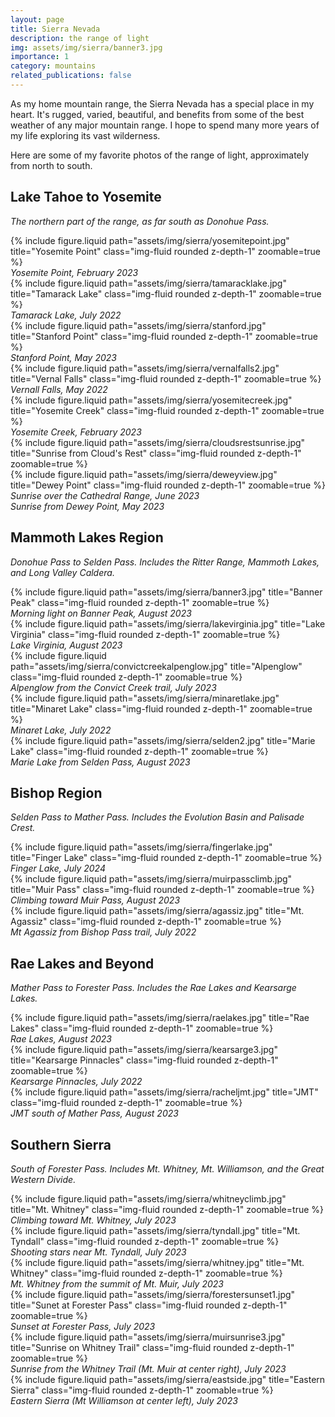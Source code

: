 ```yaml
---
layout: page
title: Sierra Nevada
description: the range of light
img: assets/img/sierra/banner3.jpg
importance: 1
category: mountains
related_publications: false
---
```


As my home mountain range, the Sierra Nevada has a special place in my heart. It's rugged, varied, beautiful, and benefits from some of the best weather of any major mountain range. I hope to spend many more years of my life exploring its vast wilderness.

Here are some of my favorite photos of the range of light, approximately from north to south.

## Lake Tahoe to Yosemite

_The northern part of the range, as far south as Donohue Pass._

<div class="row justify-content-sm-center">
    <div class="col-sm-6 mt-3 mt-md-0">
        {% include figure.liquid path="assets/img/sierra/yosemitepoint.jpg" title="Yosemite Point" class="img-fluid rounded z-depth-1" zoomable=true %}
        <div class="caption">
            <i>Yosemite Point, February 2023</i>
        </div>
    </div>
    <div class="col-sm-6 mt-3 mt-md-0">
        {% include figure.liquid path="assets/img/sierra/tamaracklake.jpg" title="Tamarack Lake" class="img-fluid rounded z-depth-1" zoomable=true %}
        <div class="caption">
            <i>Tamarack Lake, July 2022</i>
        </div>
    </div>
</div>

<div class="row justify-content-sm-center">
    <div class="col-sm-4 mt-3 mt-md-0">
        {% include figure.liquid path="assets/img/sierra/stanford.jpg" title="Stanford Point" class="img-fluid rounded z-depth-1" zoomable=true %}
        <div class="caption">
            <i>Stanford Point, May 2023</i>
        </div>
    </div>
    <div class="col-sm-4 mt-3 mt-md-0">
        {% include figure.liquid path="assets/img/sierra/vernalfalls2.jpg" title="Vernal Falls" class="img-fluid rounded z-depth-1" zoomable=true %}
        <div class="caption">
            <i>Vernall Falls, May 2022</i>
        </div>
    </div>
    <div class="col-sm-4 mt-3 mt-md-0">
        {% include figure.liquid path="assets/img/sierra/yosemitecreek.jpg" title="Yosemite Creek" class="img-fluid rounded z-depth-1" zoomable=true %}
        <div class="caption">
            <i>Yosemite Creek, February 2023</i>
        </div>
    </div>
</div>

<div class="row justify-content-sm-center">
    <div class="col-sm-6 mt-3 mt-md-0">
        {% include figure.liquid path="assets/img/sierra/cloudsrestsunrise.jpg" title="Sunrise from Cloud's Rest" class="img-fluid rounded z-depth-1" zoomable=true %}
    </div>
    <div class="col-sm-6 mt-3 mt-md-0">
        {% include figure.liquid path="assets/img/sierra/deweyview.jpg" title="Dewey Point" class="img-fluid rounded z-depth-1" zoomable=true %}
    </div>
</div>
<div class="row justify-content-sm-center">
    <div class="col-sm-6 mt-3 mt-md-0">
        <div class="caption">
            <i>Sunrise over the Cathedral Range, June 2023</i>
        </div>
    </div>
    <div class="col-sm-6 mt-3 mt-md-0">
        <div class="caption">
            <i>Sunrise from Dewey Point, May 2023</i>
        </div>
    </div>
</div>

## Mammoth Lakes Region

_Donohue Pass to Selden Pass. Includes the Ritter Range, Mammoth Lakes, and Long Valley Caldera._

<div class="row">
    <div class="col-sm mt-3 mt-md-0">
        {% include figure.liquid path="assets/img/sierra/banner3.jpg" title="Banner Peak" class="img-fluid rounded z-depth-1" zoomable=true %}
        <div class="caption">
            <i>Morning light on Banner Peak, August 2023</i>
        </div>
    </div>
</div>

<div class="row justify-content-sm-center">
    <div class="col-sm-4 mt-3 mt-md-0">
        {% include figure.liquid path="assets/img/sierra/lakevirginia.jpg" title="Lake Virginia" class="img-fluid rounded z-depth-1" zoomable=true %}
        <div class="caption">
            <i>Lake Virginia, August 2023</i>
        </div>
    </div>
    <div class="col-sm-4 mt-3 mt-md-0">
        {% include figure.liquid path="assets/img/sierra/convictcreekalpenglow.jpg" title="Alpenglow" class="img-fluid rounded z-depth-1" zoomable=true %}
        <div class="caption">
            <i>Alpenglow from the Convict Creek trail, July 2023</i>
        </div>
    </div>
    <div class="col-sm-4 mt-3 mt-md-0">
        {% include figure.liquid path="assets/img/sierra/minaretlake.jpg" title="Minaret Lake" class="img-fluid rounded z-depth-1" zoomable=true %}
        <div class="caption">
            <i>Minaret Lake, July 2022</i>
        </div>
    </div>
</div>

<div class="row">
    <div class="col-sm mt-3 mt-md-0">
        {% include figure.liquid path="assets/img/sierra/selden2.jpg" title="Marie Lake" class="img-fluid rounded z-depth-1" zoomable=true %}
        <div class="caption">
            <i>Marie Lake from Selden Pass, August 2023</i>
        </div>
    </div>
</div>

## Bishop Region

_Selden Pass to Mather Pass. Includes the Evolution Basin and Palisade Crest._

<div class="row justify-content-sm-center">
    <div class="col-sm-4 mt-3 mt-md-0">
        {% include figure.liquid path="assets/img/sierra/fingerlake.jpg" title="Finger Lake" class="img-fluid rounded z-depth-1" zoomable=true %}
        <div class="caption">
            <i>Finger Lake, July 2024</i>
        </div>
    </div>
    <div class="col-sm-4 mt-3 mt-md-0">
        {% include figure.liquid path="assets/img/sierra/muirpassclimb.jpg" title="Muir Pass" class="img-fluid rounded z-depth-1" zoomable=true %}
        <div class="caption">
            <i>Climbing toward Muir Pass, August 2023</i>
        </div>
    </div>
    <div class="col-sm-4 mt-3 mt-md-0">
        {% include figure.liquid path="assets/img/sierra/agassiz.jpg" title="Mt. Agassiz" class="img-fluid rounded z-depth-1" zoomable=true %}
        <div class="caption">
            <i>Mt Agassiz from Bishop Pass trail, July 2022</i>
        </div>
    </div>
</div>

## Rae Lakes and Beyond

_Mather Pass to Forester Pass. Includes the Rae Lakes and Kearsarge Lakes._

<div class="row">
    <div class="col-sm mt-3 mt-md-0">
        {% include figure.liquid path="assets/img/sierra/raelakes.jpg" title="Rae Lakes" class="img-fluid rounded z-depth-1" zoomable=true %}
        <div class="caption">
            <i>Rae Lakes, August 2023</i>
        </div>
    </div>
</div>

<div class="row justify-content-sm-center">
    <div class="col-sm-6 mt-3 mt-md-0">
        {% include figure.liquid path="assets/img/sierra/kearsarge3.jpg" title="Kearsarge Pinnacles" class="img-fluid rounded z-depth-1" zoomable=true %}
        <div class="caption">
            <i>Kearsarge Pinnacles, July 2022</i>
        </div>
    </div>
    <div class="col-sm-6 mt-3 mt-md-0">
        {% include figure.liquid path="assets/img/sierra/racheljmt.jpg" title="JMT" class="img-fluid rounded z-depth-1" zoomable=true %}
        <div class="caption">
            <i>JMT south of Mather Pass, August 2023</i>
        </div>
    </div>
</div>

## Southern Sierra

_South of Forester Pass. Includes Mt. Whitney, Mt. Williamson, and the Great Western Divide._

<div class="row justify-content-sm-center">
    <div class="col-sm-4 mt-3 mt-md-0">
        {% include figure.liquid path="assets/img/sierra/whitneyclimb.jpg" title="Mt. Whitney" class="img-fluid rounded z-depth-1" zoomable=true %}
        <div class="caption">
            <i>Climbing toward Mt. Whitney, July 2023</i>
        </div>
    </div>
    <div class="col-sm-4 mt-3 mt-md-0">
        {% include figure.liquid path="assets/img/sierra/tyndall.jpg" title="Mt. Tyndall" class="img-fluid rounded z-depth-1" zoomable=true %}
        <div class="caption">
            <i>Shooting stars near Mt. Tyndall, July 2023</i>
        </div>
    </div>
    <div class="col-sm-4 mt-3 mt-md-0">
        {% include figure.liquid path="assets/img/sierra/whitney.jpg" title="Mt. Whitney" class="img-fluid rounded z-depth-1" zoomable=true %}
        <div class="caption">
            <i>Mt. Whitney from the summit of Mt. Muir, July 2023</i>
        </div>
    </div>
</div>

<div class="row">
    <div class="col-sm mt-3 mt-md-0">
        {% include figure.liquid path="assets/img/sierra/forestersunset1.jpg" title="Sunet at Forester Pass" class="img-fluid rounded z-depth-1" zoomable=true %}
        <div class="caption">
            <i>Sunset at Forester Pass, July 2023</i>
        </div>
    </div>
</div>

<div class="row justify-content-sm-center">
    <div class="col-sm-6 mt-3 mt-md-0">
        {% include figure.liquid path="assets/img/sierra/muirsunrise3.jpg" title="Sunrise on Whitney Trail" class="img-fluid rounded z-depth-1" zoomable=true %}
        <div class="caption">
            <i>Sunrise from the Whitney Trail (Mt. Muir at center right), July 2023</i>
        </div>
    </div>
    <div class="col-sm-6 mt-3 mt-md-0">
        {% include figure.liquid path="assets/img/sierra/eastside.jpg" title="Eastern Sierra" class="img-fluid rounded z-depth-1" zoomable=true %}
        <div class="caption">
            <i>Eastern Sierra (Mt Williamson at center left), July 2023</i>
        </div>
    </div>
</div>
